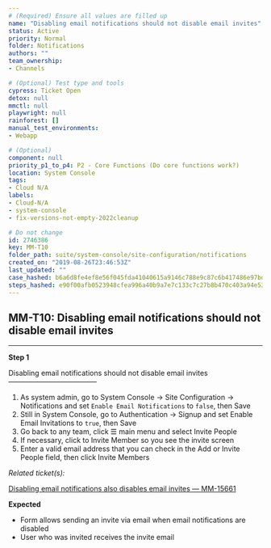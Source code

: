 ```yaml
---
# (Required) Ensure all values are filled up
name: "Disabling email notifications should not disable email invites"
status: Active
priority: Normal
folder: Notifications
authors: ""
team_ownership: 
- Channels

# (Optional) Test type and tools
cypress: Ticket Open
detox: null
mmctl: null
playwright: null
rainforest: []
manual_test_environments: 
- Webapp

# (Optional)
component: null
priority_p1_to_p4: P2 - Core Functions (Do core functions work?)
location: System Console
tags: 
- Cloud N/A
labels: 
- Cloud-N/A
- system-console
- fix-versions-not-empty-2022cleanup

# Do not change
id: 2746386
key: MM-T10
folder_path: suite/system-console/site-configuration/notifications
created_on: "2019-08-26T23:46:53Z"
last_updated: ""
case_hashed: b6a6d8fe4ef8e56f045fda41040615a9146c788e9c87c6b417486e97bd10df1c9d93b180fa75a67e70743b1ba87a60ff
steps_hashed: e90f00afb0523948cfea996a40b9a7e7c133c7c27b8b470c403a94e535f803d4c47592b59fc75d03437fa01b198a78b7
---
```


## MM-T10: Disabling email notifications should not disable email invites

---

**Step 1**

Disabling email notifications should not disable email invites\
–––––––––––––––––––––––––

1. As system admin, go to System Console → Site Configuration → Notifications and set `Enable Email Notifications` to `false`, then Save
2. Still in System Console, go to Authentication → Signup and set Enable Email Invitations to `true`, then Save
3. Go back to any team, click ☰ main menu and select Invite People
4. If necessary, click to Invite Member so you see the invite screen
5. Enter a valid email address that you can check in the Add or Invite People field, then click Invite Members

_Related ticket(s):_

[Disabling email notifications also disables email invites — MM-15661](https://mattermost.atlassian.net/browse/MM-15661)

**Expected**

- Form allows sending an invite via email when email notifications are disabled
- User who was invited receives the invite email
